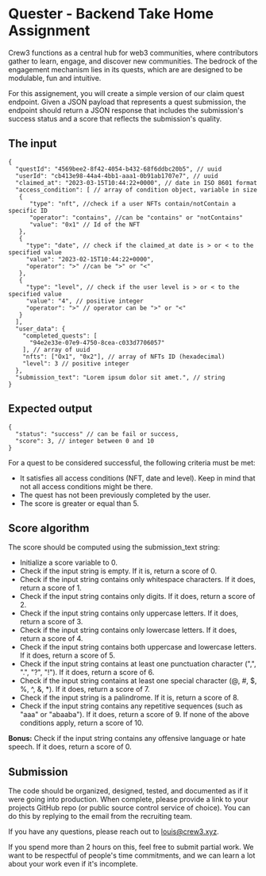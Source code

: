 # Quester - Backend Take Home Assignment

Crew3 functions as a central hub for web3 communities, where contributors gather to learn, engage, and discover new communities. The bedrock of the engagement mechanism lies in its quests, which are are designed to be modulable, fun and intuitive.

For this assignement, you will create a simple version of our claim quest endpoint. Given a JSON payload that represents a quest submission, the endpoint should return a JSON response that includes the submission's success status and a score that reflects the submission's quality. 

## The input
```jsonc
{
  "questId": "4569bee2-8f42-4054-b432-68f6ddbc20b5", // uuid
  "userId": "cb413e98-44a4-4bb1-aaa1-0b91ab1707e7", // uuid
  "claimed_at": "2023-03-15T10:44:22+0000", // date in ISO 8601 format
  "access_condition": [ // array of condition object, variable in size
   {
      "type": "nft", //check if a user NFTs contain/notContain a specific ID
      "operator": "contains", //can be "contains" or "notContains"
      "value": "0x1" // Id of the NFT
   },
   {
     "type": "date", // check if the claimed_at date is > or < to the specified value
     "value": "2023-02-15T10:44:22+0000",
     "operator": ">" //can be ">" or "<"
   },
   {
     "type": "level", // check if the user level is > or < to the specified value
     "value": "4", // positive integer
     "operator": ">" // operator can be ">" or "<"
   }
  ],
  "user_data": {
    "completed_quests": [
      "94e2e33e-07e9-4750-8cea-c033d7706057"
    ], // array of uuid
    "nfts": ["Ox1", "0x2"], // array of NFTs ID (hexadecimal)
    "level": 3 // positive integer
  },
  "submission_text": "Lorem ipsum dolor sit amet.", // string
}
```
## Expected output
```jsonc
{
  "status": "success" // can be fail or success,
  "score": 3, // integer between 0 and 10
}
```
For a quest to be considered successful, the following criteria must be met:
- It satisfies all access conditions (NFT, date and level). Keep in mind that not all access conditions might be there.
- The quest has not been previously completed by the user.
- The score is greater or equal than 5.

## Score algorithm
The score should be computed using the submission_text string:
- Initialize a score variable to 0.
- Check if the input string is empty. If it is, return a score of 0.
- Check if the input string contains only whitespace characters. If it does, return a score of 1.
- Check if the input string contains only digits. If it does, return a score of 2.
- Check if the input string contains only uppercase letters. If it does, return a score of 3.
- Check if the input string contains only lowercase letters. If it does, return a score of 4.
- Check if the input string contains both uppercase and lowercase letters. If it does, return a score of 5.
- Check if the input string contains at least one punctuation character (",", ".", "?", "!"). If it does, return a score of 6.
- Check if the input string contains at least one special character (@, #, $, %, ^, &, *). If it does, return a score of 7.
- Check if the input string is a palindrome. If it is, return a score of 8.
- Check if the input string contains any repetitive sequences (such as "aaa" or "abaaba"). If it does, return a score of 9.
If none of the above conditions apply, return a score of 10.

**Bonus:** Check if the input string contains any offensive language or hate speech. If it does, return a score of 0.

## Submission
The code should be organized, designed, tested, and documented as if it were going into production.
When complete, please provide a link to your projects GitHub repo (or public source control service of choice).
You can do this by replying to the email from the recruiting team.

If you have any questions, please reach out to louis@crew3.xyz.

If you spend more than 2 hours on this, feel free to submit partial work. We want to be respectful of people's time commitments, and we can learn a lot about your work even if it's incomplete.


